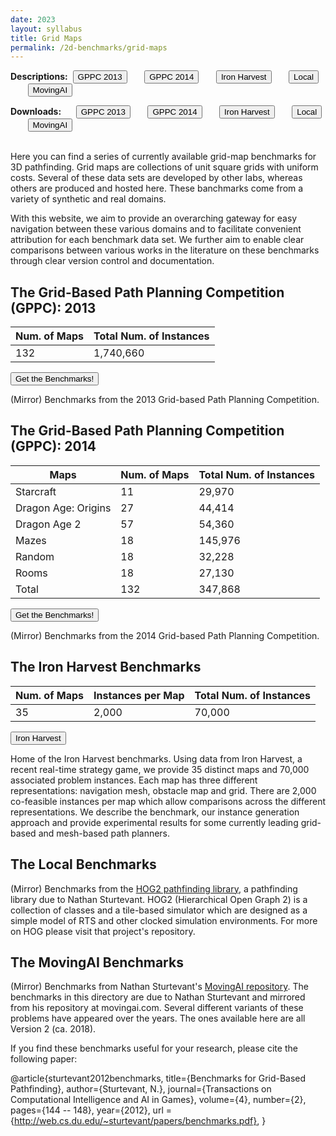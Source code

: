 ```yaml
---
date: 2023
layout: syllabus
title: Grid Maps
permalink: /2d-benchmarks/grid-maps
---
```


<a>**Descriptions:**&nbsp;</a>
<a href='{{ site.baseurl }}/2d-benchmarks/grid-maps/gppc-2013/'><button class='button syllabus'>GPPC 2013</button></a>&nbsp;&nbsp;&nbsp;&nbsp;&nbsp;&nbsp;
<a href='{{ site.baseurl }}/2d-benchmarks/grid-maps/gppc-2014/'><button class='button syllabus'>GPPC 2014</button></a>&nbsp;&nbsp;&nbsp;&nbsp;&nbsp;&nbsp;
<a href='{{ site.baseurl }}/2d-benchmarks/grid-maps/iron-harvest/'><button class='button syllabus'>Iron Harvest</button></a>&nbsp;&nbsp;&nbsp;&nbsp;&nbsp;&nbsp;
<a href='{{ site.baseurl }}/2d-benchmarks/grid-maps/local/'><button class='button syllabus'>Local</button></a>&nbsp;&nbsp;&nbsp;&nbsp;&nbsp;&nbsp;
<a href='{{ site.baseurl }}/2d-benchmarks/grid-maps/movingai/'><button class='button syllabus'>MovingAI</button></a>&nbsp;&nbsp;&nbsp;&nbsp;&nbsp;&nbsp;

<a>**Downloads:**&nbsp;&nbsp;&nbsp;&nbsp;&nbsp;</a>
<a href='https://bitbucket.org/shortestpathlab/benchmarks/src/master/grid-maps/gppc-2013/'><button class='button benchmarks'>GPPC 2013</button></a>&nbsp;&nbsp;&nbsp;&nbsp;&nbsp;&nbsp;
<a href='https://bitbucket.org/shortestpathlab/benchmarks/src/master/grid-maps/gppc-2014/'><button class='button benchmarks'>GPPC 2014</button></a>&nbsp;&nbsp;&nbsp;&nbsp;&nbsp;&nbsp;
<a href='https://bitbucket.org/shortestpathlab/benchmarks/src/master/grid-maps/iron-harvest/'><button class='button benchmarks'>Iron Harvest</button></a>&nbsp;&nbsp;&nbsp;&nbsp;&nbsp;&nbsp;
<a href='https://bitbucket.org/shortestpathlab/benchmarks/src/master/grid-maps/local/'><button class='button benchmarks'>Local</button></a>&nbsp;&nbsp;&nbsp;&nbsp;&nbsp;&nbsp;
<a href='https://bitbucket.org/shortestpathlab/benchmarks/src/master/grid-maps/movingai/'><button class='button benchmarks'>MovingAI</button></a>&nbsp;&nbsp;&nbsp;&nbsp;&nbsp;&nbsp;

<br>
Here you can find a series of currently available grid-map benchmarks for 3D pathfinding. Grid maps are collections of unit square grids with uniform costs.
Several of these data sets are developed by other labs, whereas others are produced and hosted here. These banchmarks come from a variety of synthetic and real domains.

With this website, we aim to provide an overarching gateway for easy navigation between these various domains and to facilitate convenient attribution for each benchmark data set. We further aim to enable clear comparisons between various works in the literature on these benchmarks through clear version control and documentation.

## The Grid-Based Path Planning Competition (GPPC): 2013

<div class="fullwidth">

 **Num. of Maps** | **Total Num. of Instances**
--|---
 132 | 1,740,660
</div>

<a href='https://bitbucket.org/shortestpathlab/benchmarks/src/master/grid-maps/gppc-2013/'><button class='button benchmarks'>Get the Benchmarks!</button></a>


(Mirror) Benchmarks from the 2013 Grid-based Path Planning Competition.

## The Grid-Based Path Planning Competition (GPPC): 2014

<div class="fullwidth">

 **Maps** | **Num. of Maps** | **Total Num. of Instances**
--|---|---
 Starcraft | 11 | 29,970
 Dragon Age: Origins | 27 | 44,414
 Dragon Age 2 | 57 | 54,360
 Mazes | 18 | 145,976
 Random | 18 | 32,228
 Rooms | 18 | 27,130
 Total | 132 | 347,868
</div>

<a href='https://bitbucket.org/shortestpathlab/benchmarks/src/master/grid-maps/gppc-2014/'><button class='button benchmarks'>Get the Benchmarks!</button></a>

(Mirror) Benchmarks from the 2014 Grid-based Path Planning Competition.

## The Iron Harvest Benchmarks

<div class="fullwidth">

 **Num. of Maps** | **Instances per Map** | **Total Num. of Instances** 
--|---|---
 35 | 2,000 | 70,000
</div>

<a href='https://bitbucket.org/shortestpathlab/benchmarks/src/master/grid-maps/iron-harvest/'><button class='button benchmarks'>Iron Harvest</button></a>

Home of the Iron Harvest benchmarks. Using data from Iron Harvest, a recent real-time strategy game, we provide 35 distinct maps and 70,000 associated problem instances. Each map has three different representations: navigation mesh, obstacle map and grid. There are 2,000 co-feasible instances per map which allow comparisons across the different representations. We describe the benchmark, our instance generation approach and provide experimental results for some currently leading grid-based and mesh-based path planners.

## The Local Benchmarks

(Mirror) Benchmarks from the [HOG2 pathfinding library](https://github.com/nathansttt/hog2), a pathfinding library due to Nathan Sturtevant. HOG2 (Hierarchical Open Graph 2) is a collection of classes and a tile-based simulator which are designed as a simple model of RTS and other clocked simulation environments. For more on HOG please visit that project's repository.

## The MovingAI Benchmarks

(Mirror) Benchmarks from Nathan Sturtevant's [MovingAI repository](https://www.movingai.com/benchmarks/grids.html). The benchmarks in this directory are due to Nathan Sturtevant and mirrored from his repository at movingai.com. Several different variants of these problems have appeared over the years. The ones available here are all Version 2 (ca. 2018).

If you find these benchmarks useful for your research, please cite the following paper:

@article{sturtevant2012benchmarks, title={Benchmarks for Grid-Based Pathfinding}, author={Sturtevant, N.}, journal={Transactions on Computational Intelligence and AI in Games}, volume={4}, number={2}, pages={144 -- 148}, year={2012}, url = {http://web.cs.du.edu/~sturtevant/papers/benchmarks.pdf}, }